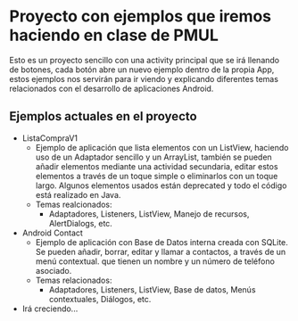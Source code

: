 # Proyecto con ejemplos que iremos haciendo en clase de PMUL

Esto es un proyecto sencillo con una activity principal que se irá llenando de botones, cada botón abre un nuevo ejemplo dentro de la propia App, estos ejemplos nos servirán para ir viendo y explicando diferentes temas relacionados con el desarrollo de aplicaciones Android.

## Ejemplos actuales en el proyecto
* ListaCompraV1
    * Ejemplo de aplicación que lista elementos con un ListView, haciendo uso de un Adaptador sencillo y un ArrayList, también se pueden añadir elementos mediante una actividad secundaria, editar estos elementos a través de un toque simple o eliminarlos con un toque largo. Algunos elementos usados están deprecated y todo el código está realizado en Java.
    * Temas realcionados: 
        * Adaptadores, Listeners, ListView, Manejo de recursos, AlertDialogs, etc.
* Android Contact
    * Ejemplo de aplicación con Base de Datos interna creada con SQLite. Se pueden añadir, borrar, editar y llamar a contactos, a través de un menú contextual. que tienen un nombre y un número de teléfono asociado.
    * Temas relacionados:
        * Adaptadores, Listeners, ListView, Base de datos, Menús contextuales, Diálogos, etc.    
* Irá creciendo...
